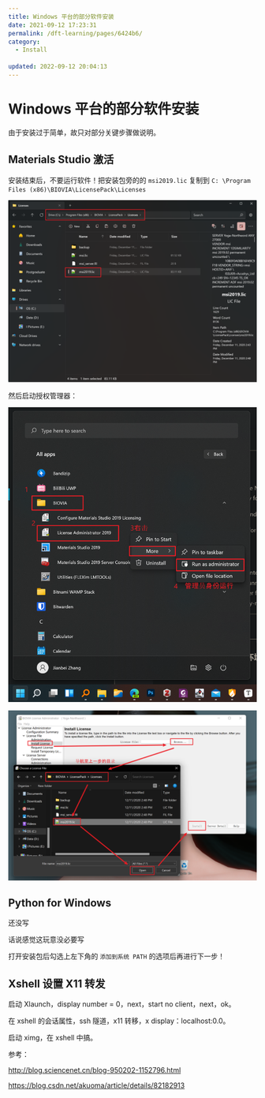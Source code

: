 ```yaml
---
title: Windows 平台的部分软件安装
date: 2021-09-12 17:23:31
permalink: /dft-learning/pages/6424b6/
category:
  - Install

updated: 2022-09-12 20:04:13
---
```


# Windows 平台的部分软件安装

由于安装过于简单，故只对部分关键步骤做说明。

## Materials Studio 激活

安装结束后，不要运行软件！把安装包旁的的 `msi2019.lic` 复制到 `C: \Program Files (x86)\BIOVIA\LicensePack\Licenses`

![image-20210913190855840](./assets/7488b4869aad2b110bfff2effa063dc6.png)

然后启动授权管理器：

![image-20210913190616258](./assets/1443f8e66c95a78827d048c7d7e89ef5.png)

![image-20210913191736535](./assets/362168238c6600dcac8c0bfeb7738a13.png)

## Python for Windows

还没写

话说感觉这玩意没必要写

打开安装包后勾选上左下角的 `添加到系统 PATH` 的选项后再进行下一步！

## Xshell 设置 X11 转发

启动 Xlaunch，display number = 0，next，start no client，next，ok。

在 xshell 的会话属性，ssh 隧道，x11 转移，x display：localhost:0.0。

启动 ximg，在 xshell 中搞。

参考：

<http://blog.sciencenet.cn/blog-950202-1152796.html>

<https://blog.csdn.net/akuoma/article/details/82182913>
